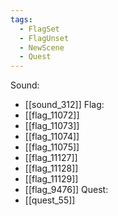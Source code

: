 ```yaml
---
tags:
  - FlagSet
  - FlagUnset
  - NewScene
  - Quest
---
```

Sound:
- [[sound_312]]
Flag:
- [[flag_11072]]
- [[flag_11073]]
- [[flag_11074]]
- [[flag_11075]]
- [[flag_11127]]
- [[flag_11128]]
- [[flag_11129]]
- [[flag_9476]]
Quest:
- [[quest_55]]
